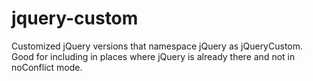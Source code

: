 jquery-custom
=============

Customized jQuery versions that namespace jQuery as jQueryCustom.  Good for including in places where jQuery is already there and not in noConflict mode.